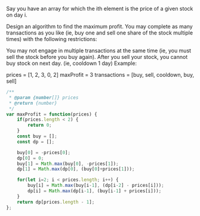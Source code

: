 Say you have an array for which the ith element is the price of a given stock on day i.

Design an algorithm to find the maximum profit. You may complete as many transactions as you like (ie, buy one and sell one share of the stock multiple times) with the following restrictions:

You may not engage in multiple transactions at the same time (ie, you must sell the stock before you buy again).
After you sell your stock, you cannot buy stock on next day. (ie, cooldown 1 day)
Example:

prices = [1, 2, 3, 0, 2]
maxProfit = 3
transactions = [buy, sell, cooldown, buy, sell]

```js
/**
 * @param {number[]} prices
 * @return {number}
 */
var maxProfit = function(prices) {
    if(prices.length < 2) {
        return 0;
    }
    const buy = [];
    const dp = [];

    buy[0] = -prices[0];
    dp[0] = 0;
    buy[1] = Math.max(buy[0], -prices[1]);
    dp[1] = Math.max(dp[0], (buy[0]+prices[1]));

    for(let i=2; i < prices.length; i++) {
        buy[i] = Math.max(buy[i-1], (dp[i-2] - prices[i]));
        dp[i] = Math.max(dp[i-1], (buy[i-1] + prices[i]));
    }
    return dp[prices.length - 1];
};
```
